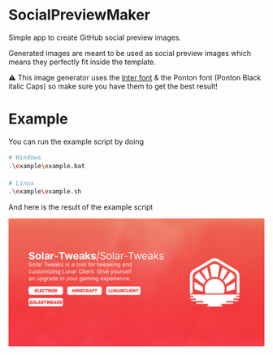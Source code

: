 # SocialPreviewMaker
Simple app to create GitHub social preview images.

Generated images are meant to be used as social preview images which means they perfectly fit inside the template.

⚠️ This image generator uses the [Inter font](https://fonts.google.com/specimen/Inter) & the Ponton font (Ponton Black italic Caps) so make sure you have them to get the best result!

# Example

You can run the example script by doing

```sh
# Windows
.\example\example.bat

# Linux
.\example\example.sh
```

And here is the result of the example script

<img src="example/example.png" alt="Example image" width="640">

